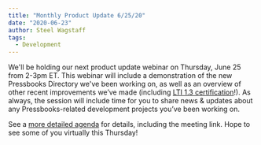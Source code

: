 ```yaml
---
title: "Monthly Product Update 6/25/20"
date: "2020-06-23"
author: Steel Wagstaff
tags: 
  - Development
---
```


We'll be holding our next product update webinar on Thursday, June 25 from 2-3pm ET. This webinar will include a demonstration of the new Pressbooks Directory we've been working on, as well as an overview of other recent improvements we’ve made (including [LTI 1.3 certification](https://site.imsglobal.org/certifications/pressbooks/pressbooks-lti-13)!). As always, the session will include time for you to share news & updates about any Pressbooks-related development projects you’ve been working on.

See a [more detailed agenda](https://docs.google.com/document/d/1BcvX0V-iDi6fJO_W8pHVOL_lec_9OTXujAfw6tFpZlQ/edit?usp=sharing) for details, including the meeting link. Hope to see some of you virtually this Thursday!

